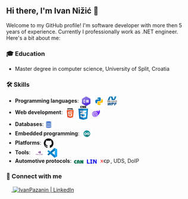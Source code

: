 ## Hi there, I'm Ivan Nižić 👋
Welcome to my GitHub profile! I'm software developer with more then 5 years of experience. Currently I professionally work as .NET engineer. Here's a bit about me:

### 🎓 Education
- Master degree in computer science, University of Split, Croatia

### 🛠️ Skills
- **Programming languages**:&ensp;<img align="center" alt="C#" style="margin-right:2px;" width="26px" src="https://raw.githubusercontent.com/github/explore/80688e429a7d4ef2fca1e82350fe8e3517d3494d/topics/csharp/csharp.png" />&ensp;<img align="center" alt="Python" style="margin-right:2px;" width="26px" src="images/python-logo.png" />&ensp;<img align="center" alt="Python" style="margin-right:2px;" width="26px" src="images/wpf-logo.png" />
- **Web development**:&ensp;<img align="center" alt="HTML5" style="margin-right:2px;" width="26px" src="https://raw.githubusercontent.com/github/explore/80688e429a7d4ef2fca1e82350fe8e3517d3494d/topics/html/html.png" />&ensp;<img align="center" alt="Python" style="margin-right:2px;" width="26px" src="images/CSS3-logo.png" />&ensp;<img align="center" alt="Python" style="margin-right:2px;" width="26px" src="images/blazor-logo.png" />
- **Databases**:<img align="center" alt="SQL" style="margin-right:2px;" width="26px" src="https://raw.githubusercontent.com/github/explore/80688e429a7d4ef2fca1e82350fe8e3517d3494d/topics/sql/sql.png" />
- **Embedded programming**:&ensp;<img align="center" alt="Python" style="margin-right:2px;" width="26px" src="images/arduino-logo.png" />
- **Platforms**:&ensp;<img align="center" alt="GitHub" style="margin-right:2px;" width="26px" src="https://raw.githubusercontent.com/github/explore/78df643247d429f6cc873026c0622819ad797942/topics/github/github.png" />
- **Tools**: &ensp;<img align="center" alt="Python" style="margin-right:2px;" width="26px" src="images/visual-studio-2013-logo.png" />&ensp;<img align="center" alt="Visual Studio Code" style="margin-right:2px;" width="26px" src="https://raw.githubusercontent.com/github/explore/80688e429a7d4ef2fca1e82350fe8e3517d3494d/topics/visual-studio-code/visual-studio-code.png" />
- **Automotive protocols**:&ensp;<img align="center" alt="Python" style="margin-right:2px;" width="26px" src="images/can-logo.png" />&ensp;<img align="center" alt="Python" style="margin-right:2px;" width="26px" src="images/lin-logo.png" />&ensp;<img align="center" alt="Python" style="margin-right:2px;" width="26px" src="images/xcp-logo.png" />, UDS, DoIP

### 💬 Connect with me
  &emsp;<a href="https://www.linkedin.com/in/ivan-ni%C5%BEi%C4%87-000902181?originalSubdomain=hr&original_referer=https%3A%2F%2Fwww.google.com%2F">
    <img align="center" alt="IvanPazanin | LinkedIn" width="22px" src="https://cdn-icons-png.flaticon.com/512/174/174857.png"  />
  </a>
<br />

<!--
TODO:
- Dodati slike za jezike, alate, fakultet, pogledati na https://github.com/ipazanin#what-do-i-do
- Dodati certifikate kao što je Vlado https://github.com/vladopandzic 📜 Certifications
-->
